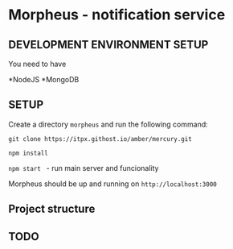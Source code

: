 Morpheus - notification service
=================================

DEVELOPMENT ENVIRONMENT SETUP
----------------------------------------------

You need to have 

*NodeJS 
*MongoDB 


SETUP
---------------

Create a directory `morpheus` and run the following command:

`git clone https://itpx.githost.io/amber/mercury.git`

`npm install`

`npm start ` - run main server and funcionality

Morpheus should be up and running on `http://localhost:3000`


Project structure
---------------



TODO
---------------
